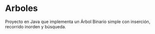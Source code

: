 # Arboles
Proyecto en Java que implementa un Árbol Binario simple con inserción, recorrido inorden y búsqueda.
